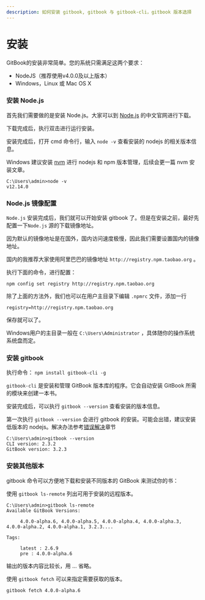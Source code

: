 ```yaml
---
description: 如何安装 gitbook, gitbook 与 gitbook-cli，gitbook 版本选择
---
```


# 安装

GitBook的安装非常简单。您的系统只需满足这两个要求：

- NodeJS（推荐使用v4.0.0及以上版本）
- Windows，Linux 或 Mac OS X

### 安装 Node.js

首先我们需要做的是安装 Node.js。大家可以到 [Node.js](http://nodejs.cn/) 的中文官网进行下载。

下载完成后，执行双击进行运行安装。

安装完成后，打开 cmd 命令行，输入 `node -v` 查看安装的 nodejs 的相关版本信息。

Windows 建议安装 [nvm](https://github.com/coreybutler/nvm-windows/releases) 进行 nodejs 和 npm 版本管理，后续会更一篇 nvm 安装文章。

```x86asm
C:\Users\admin>node -v
v12.14.0
```

### Node.js 镜像配置

`Node.js` 安装完成后，我们就可以开始安装 gitbook 了。但是在安装之前，最好先配置一下`Node.js` 源的下载镜像地址。

因为默认的镜像地址是在国外，国内访问速度极慢，因此我们需要设置国内的镜像地址。

国内的我推荐大家使用阿里巴巴的镜像地址 `http://registry.npm.taobao.org` 。

执行下面的命令，进行配置：

`npm config set registry http://registry.npm.taobao.org`

除了上面的方法外，我们也可以在用户主目录下编辑 `.npmrc` 文件，添加一行

`registry=http://registry.npm.taobao.org`

保存就可以了。

Windows用户的主目录一般在 `C:\Users\Administrator` ，具体随你的操作系统系统盘而定。

### 安装 gitbook

执行命令：
`npm install gitbook-cli -g`

`gitbook-cli` 是安装和管理 GitBook 版本库的程序。它会自动安装 GitBook 所需的模块来创建一本书。

安装完成后，可以执行 `gitbook --version` 查看安装的版本信息。

第一次执行 `gitbook --version` 会进行 gitbook 的安装。可能会出错，建议安装低版本的 nodejs。解决办法参考[错误解决]()章节

```x86asm
C:\Users\admin>gitbook --version
CLI version: 2.3.2
GitBook version: 3.2.3
```

### 安装其他版本

gitbook 命令可以方便地下载和安装不同版本的 GitBook 来测试你的书：

使用 `gitbook ls-remote` 列出可用于安装的远程版本。

```x86asm
C:\Users\admin>gitbook ls-remote
Available GitBook Versions:

     4.0.0-alpha.6, 4.0.0-alpha.5, 4.0.0-alpha.4, 4.0.0-alpha.3, 4.0.0-alpha.2, 4.0.0-alpha.1, 3.2.3....

Tags:

     latest : 2.6.9
     pre : 4.0.0-alpha.6
```

输出的版本内容比较长，用 ... 省略。

使用 `gitbook fetch` 可以来指定需要获取的版本。

`gitbook fetch 4.0.0-alpha.6`
